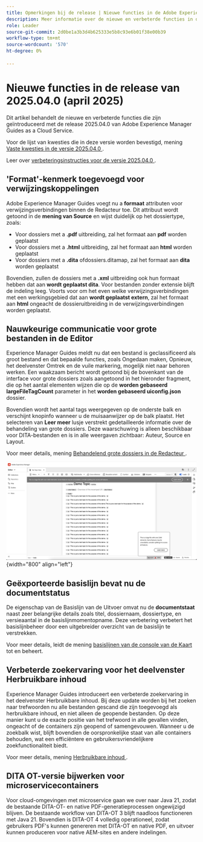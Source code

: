 ```yaml
---
title: Opmerkingen bij de release | Nieuwe functies in de Adobe Experience Manager Guides 2025.04.0-release
description: Meer informatie over de nieuwe en verbeterde functies in de 2025.04.0-release van Adobe Experience Manager Guides
role: Leader
source-git-commit: 2d0be1a3b3d4b625333e5b8c93e6b01f38e00b39
workflow-type: tm+mt
source-wordcount: '570'
ht-degree: 0%

---
```


# Nieuwe functies in de release van 2025.04.0 (april 2025)

Dit artikel behandelt de nieuwe en verbeterde functies die zijn geïntroduceerd met de release 2025.04.0 van Adobe Experience Manager Guides as a Cloud Service.

Voor de lijst van kwesties die in deze versie worden bevestigd, mening [ Vaste kwesties in de versie 2025.04.0 ](fixed-issues-2025-04-0.md).

Leer over [ verbeteringsinstructies voor de versie 2025.04.0 ](../release-info/upgrade-instructions-2025-04-0.md).

## &#39;Format&#39;-kenmerk toegevoegd voor verwijzingskoppelingen

Adobe Experience Manager Guides voegt nu a **formaat** attributen voor verwijzingsverbindingen binnen de Redacteur toe. Dit attribuut wordt getoond in de **mening van Source** en wijst duidelijk op het dossiertype, zoals:

- Voor dossiers met a **.pdf** uitbreiding, zal het formaat aan **pdf** worden geplaatst
- Voor dossiers met a **.html** uitbreiding, zal het formaat aan **html** worden geplaatst
- Voor dossiers met a **.dita** of **&#x200B;**&#x200B;dossiers.ditamap, zal het formaat aan **dita** worden geplaatst

Bovendien, zullen de dossiers met a **.xml** uitbreiding ook hun formaat hebben dat aan **wordt geplaatst dita**. Voor bestanden zonder extensie blijft de indeling leeg. Voorts voor om het even welke verwijzingsverbindingen met een werkingsgebied dat aan **wordt geplaatst extern**, zal het formaat aan **html** ongeacht de dossieruitbreiding in de verwijzingsverbindingen worden geplaatst.


## Nauwkeurige communicatie voor grote bestanden in de Editor

Experience Manager Guides meldt nu dat een bestand is geclassificeerd als groot bestand en dat bepaalde functies, zoals Ongedaan maken, Opnieuw, het deelvenster Omtrek en de vuile markering, mogelijk niet naar behoren werken. Een waakzaam bericht wordt getoond bij de bovenkant van de interface voor grote dossiers zoals aangetoond in het hieronder fragment, die op het aantal elementen wijzen die op de **worden gebaseerd largeFileTagCount** parameter in het **worden gebaseerd uiconfig.json** dossier.

Bovendien wordt het aantal tags weergegeven op de onderste balk en verschijnt knopinfo wanneer u de muisaanwijzer op de balk plaatst. Het selecteren van **Leer meer** lusje verstrekt gedetailleerde informatie over de behandeling van grote dossiers. Deze waarschuwing is alleen beschikbaar voor DITA-bestanden en is in alle weergaven zichtbaar: Auteur, Source en Layout.

Voor meer details, mening [ Behandelend grote dossiers in de Redacteur ](../user-guide/web-editor-other-features.md#handling-large-files-in-the-editor).

![](assets/add-toast-tag-count.png){width="800" align="left"}

## Geëxporteerde basislijn bevat nu de documentstatus

De eigenschap van de Basislijn van de Uitvoer omvat nu de **documentstaat** naast zeer belangrijke details zoals titel, dossiernaam, dossiertype, en versieaantal in de basislijnmomentopname. Deze verbetering verbetert het basislijnbeheer door een uitgebreider overzicht van de basislijn te verstrekken.

Voor meer details, leidt de mening [ basislijnen van de console van de Kaart ](../user-guide/web-editor-baseline.md#manage-baselines) tot en beheert.

## Verbeterde zoekervaring voor het deelvenster Herbruikbare inhoud

Experience Manager Guides introduceert een verbeterde zoekervaring in het deelvenster Herbruikbare inhoud. Bij deze update worden bij het zoeken naar trefwoorden nu alle bestanden gescand die zijn toegevoegd als herbruikbare inhoud, en niet alleen de geopende bestanden. Op deze manier kunt u de exacte positie van het trefwoord in alle gevallen vinden, ongeacht of de containers zijn geopend of samengevouwen. Wanneer u de zoekbalk wist, blijft bovendien de oorspronkelijke staat van alle containers behouden, wat een efficiëntere en gebruikersvriendelijkere zoekfunctionaliteit biedt.

Voor meer details, mening [ Herbruikbare inhoud ](../user-guide/web-editor-features.md#reusable-content).


## DITA OT-versie bijwerken voor microservicecontainers

Voor cloud-omgevingen met microservice gaan we over naar Java 21, zodat de bestaande DITA-OT- en native PDF-generatieprocessen ongewijzigd blijven. De bestaande workflow van DITA-OT 3 blijft naadloos functioneren met Java 21.  Bovendien is DITA-OT 4 volledig operationeel, zodat gebruikers PDF&#39;s kunnen genereren met DITA-OT en native PDF, en uitvoer kunnen produceren voor native AEM-sites en andere indelingen.